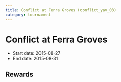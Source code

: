 ```yaml
---
title: Conflict at Ferra Groves (conflict_yav_03)
category: tournament
---
```

# Conflict at Ferra Groves

  * Start date: 2015-08-27
  * End date: 2015-08-31

## Rewards

